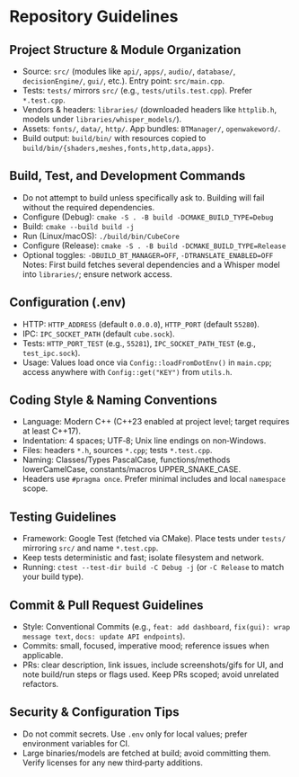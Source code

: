# Repository Guidelines

## Project Structure & Module Organization
- Source: `src/` (modules like `api/`, `apps/`, `audio/`, `database/`, `decisionEngine/`, `gui/`, etc.). Entry point: `src/main.cpp`.
- Tests: `tests/` mirrors `src/` (e.g., `tests/utils.test.cpp`). Prefer `*.test.cpp`.
- Vendors & headers: `libraries/` (downloaded headers like `httplib.h`, models under `libraries/whisper_models/`).
- Assets: `fonts/`, `data/`, `http/`. App bundles: `BTManager/`, `openwakeword/`.
- Build output: `build/bin/` with resources copied to `build/bin/{shaders,meshes,fonts,http,data,apps}`.

## Build, Test, and Development Commands
- Do not attempt to build unless specifically ask to. Building will fail without the required dependencies.
- Configure (Debug): `cmake -S . -B build -DCMAKE_BUILD_TYPE=Debug`
- Build: `cmake --build build -j`
- Run (Linux/macOS): `./build/bin/CubeCore`
- Configure (Release): `cmake -S . -B build -DCMAKE_BUILD_TYPE=Release`
- Optional toggles: `-DBUILD_BT_MANAGER=OFF`, `-DTRANSLATE_ENABLED=OFF`
Notes: First build fetches several dependencies and a Whisper model into `libraries/`; ensure network access.

## Configuration (.env)
- HTTP: `HTTP_ADDRESS` (default `0.0.0.0`), `HTTP_PORT` (default `55280`).
- IPC: `IPC_SOCKET_PATH` (default `cube.sock`).
- Tests: `HTTP_PORT_TEST` (e.g., `55281`), `IPC_SOCKET_PATH_TEST` (e.g., `test_ipc.sock`).
- Usage: Values load once via `Config::loadFromDotEnv()` in `main.cpp`; access anywhere with `Config::get("KEY")` from `utils.h`.

## Coding Style & Naming Conventions
- Language: Modern C++ (C++23 enabled at project level; target requires at least C++17).
- Indentation: 4 spaces; UTF‑8; Unix line endings on non‑Windows.
- Files: headers `*.h`, sources `*.cpp`; tests `*.test.cpp`.
- Naming: Classes/Types PascalCase, functions/methods lowerCamelCase, constants/macros UPPER_SNAKE_CASE.
- Headers use `#pragma once`. Prefer minimal includes and local `namespace` scope.

## Testing Guidelines
- Framework: Google Test (fetched via CMake). Place tests under `tests/` mirroring `src/` and name `*.test.cpp`.
- Keep tests deterministic and fast; isolate filesystem and network.
- Running: `ctest --test-dir build -C Debug -j` (or `-C Release` to match your build type).

## Commit & Pull Request Guidelines
- Style: Conventional Commits (e.g., `feat: add dashboard`, `fix(gui): wrap message text`, `docs: update API endpoints`).
- Commits: small, focused, imperative mood; reference issues when applicable.
- PRs: clear description, link issues, include screenshots/gifs for UI, and note build/run steps or flags used. Keep PRs scoped; avoid unrelated refactors.

## Security & Configuration Tips
- Do not commit secrets. Use `.env` only for local values; prefer environment variables for CI.
- Large binaries/models are fetched at build; avoid committing them. Verify licenses for any new third‑party additions.
